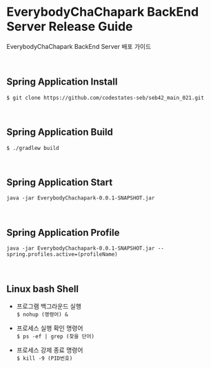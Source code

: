 # EverybodyChaChapark BackEnd Server Release Guide
EverybodyChaChapark BackEnd Server 배포 가이드

<br>

## Spring Application Install
``` $ git clone https://github.com/codestates-seb/seb42_main_021.git ```

<br>

## Spring Application Build
```$ ./gradlew build```

<br>

## Spring Application Start
``` java -jar EverybodyChachapark-0.0.1-SNAPSHOT.jar ```

<br>

## Spring Application Profile
``` java -jar EverybodyChachapark-0.0.1-SNAPSHOT.jar --spring.profiles.active=(profileName) ```

<br>

## Linux bash Shell
- 프로그램 백그라운드 실행  
``` $ nohup (명령어) & ```


- 프로세스 실행 확인 명령어  
``` $ ps -ef | grep (찾을 단어) ```


- 프로세스 강제 종료 명령어  
``` $ kill -9 (PID번호) ```
